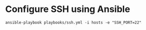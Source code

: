 # Configure SSH using Ansible

```
ansible-playbook playbooks/ssh.yml -i hosts -e "SSH_PORT=22"
```

